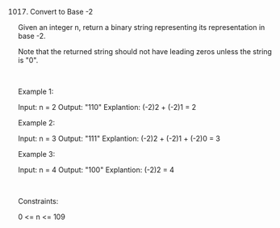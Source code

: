 1017. Convert to Base -2

Given an integer n, return a binary string representing its representation in base -2.

Note that the returned string should not have leading zeros unless the string is "0".

 

Example 1:

Input: n = 2
Output: "110"
Explantion: (-2)2 + (-2)1 = 2


Example 2:

Input: n = 3
Output: "111"
Explantion: (-2)2 + (-2)1 + (-2)0 = 3


Example 3:

Input: n = 4
Output: "100"
Explantion: (-2)2 = 4


 

Constraints:

0 <= n <= 109